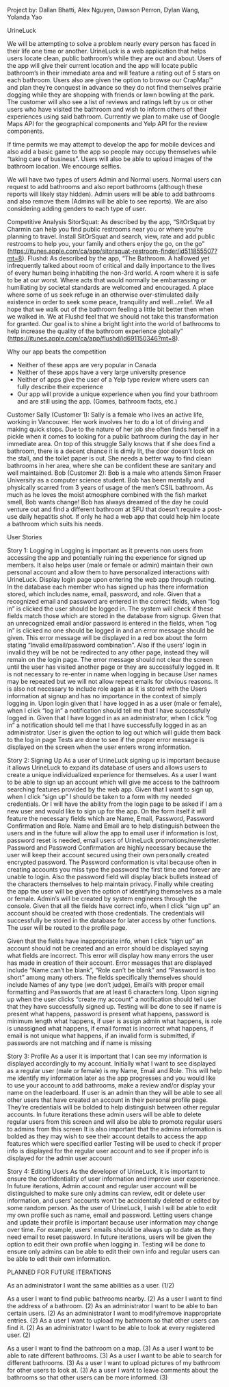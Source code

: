 Project by: Dallan Bhatti, Alex Nguyen, Dawson Perron, Dylan Wang, Yolanda Yao

UrineLuck



We will be attempting to solve a problem nearly every person has faced in their life one time or another. UrineLuck is a web application that helps users locate clean, public bathroom’s while they are out and about. Users of the app will give their current location and the app will locate public bathroom’s in their immediate area and will feature a rating out of 5 stars on each bathroom. Users also are given the option to browse our CrapMap™ and plan they’re conquest in advance so they do not find themselves prairie dogging while they are shopping with friends or lawn bowling at the park. The customer will also see a list of reviews and ratings left by us or other users who have visited the bathroom and wish to inform others of their experiences using said bathroom. Currently we plan to make use of Google Maps API for the geographical components and Yelp API for the review components. 

If time permits we may attempt to develop the app for mobile devices and also add a basic game to the app so people may occupy themselves while “taking care of business”. Users will also be able to upload images of the bathroom location. We encourge selfies.

We will have two types of users Admin and Normal users. Normal users can request to add bathrooms and also report bathrooms (although these reports will likely stay hidden). Admin users will be able to add bathrooms and also remove them (Admins will be able to see reports). We are also considering adding genders to each type of user. 


Competitive Analysis
SitorSquat: As described by the app, “SitOrSquat by Charmin can help you find public restrooms near you or where you’re planning to travel. Install SitOrSquat and search, view, rate and add public restrooms to help you, your family and others enjoy the go, on the go” (https://itunes.apple.com/ca/app/sitorsquat-restroom-finder/id511855507?mt=8).
Flushd: As described by the app, “The Bathroom. A hallowed yet infrequently talked about room of critical and daily importance to the lives of every human being inhabiting the non-3rd world. A room where it is safe to be at our worst. Where acts that would normally be embarrassing or humiliating by societal standards are welcomed and encouraged. A place where some of us seek refuge in an otherwise over-stimulated daily existence in order to seek some peace, tranquility and well…relief. We all hope that we walk out of the bathroom feeling a little bit better then when we walked in. We at Flushd feel that we should not take this transformation for granted. Our goal is to shine a bright light into the world of bathrooms to help increase the quality of the bathroom experience globally” (https://itunes.apple.com/ca/app/flushd/id691150346?mt=8).

Why our app beats the competition
- Neither of these apps are very popular in Canada
- Neither of these apps have a very large university presence
- Neither of apps give the user of a Yelp type review where users can fully describe their experience
- Our app will provide a unique experience when you find your bathroom and are still using the app. (Games, bathroom facts, etc.)


Customer
Sally (Customer 1): Sally is a female who lives an active life, working in Vancouver. Her work involves her to do a lot of driving and making quick stops. Due to the nature of her job she often finds herself in a pickle when it comes to looking for a public bathroom during the day in her immediate area. On top of this struggle Sally knows that if she does find a bathroom, there is a decent chance it is dimly lit, the door doesn’t lock on the stall, and the toilet paper is out. She needs a better way to find clean bathrooms in her area, where she can be confident these are sanitary and well maintained.
Bob (Customer 2): Bob is a male who attends Simon Fraser University as a computer science student. Bob has been mentally and physically scarred from 3 years of usage of the men’s CSIL bathroom. As much as he loves the moist atmosphere combined with the fish market smell, Bob wants change! Bob has always dreamed of the day he could venture out and find a different bathroom at SFU that doesn’t require a post-use daily hepatitis shot. If only he had a web app that could help him locate a bathroom which suits his needs.


User Stories

Story 1: Logging in
Logging is important as it prevents non users from accessing the app and potentially ruining the experience for signed up members. It also helps user (male or female or admin) maintain their own personal account and allow them to have personalized interactions with UrineLuck. Display login page upon entering the web app through routing. 
In the database each member who has signed up has there information stored, which includes name, email, password, and role. Given that a recognized email and password are entered in the correct fields, when “log in” is clicked the user should be logged in. The system will check if these fields match those which are stored in the database from signup.
Given that an unrecognized email and/or password is entered in the fields, when “log in” is clicked no one should be logged in and an error message should be given. This error message will be displayed in a red box about the form stating “Invalid email/password combination”. Also if the users’ login in invalid they will be not be redirected to any other page, instead they will remain on the login page. The error message should not clear the screen until the user has visited another page or they are successfully logged in. 
It is not necessary to re-enter in name when logging in because User names may be repeated but we will not allow repeat emails for obvious reasons. It is also not necessary to include role again as it is stored with the Users information at signup and has no importance in the context of simply logging in.
Upon login given that I have logged in as a user (male or female), when I click “log in” a notification should tell me that I have successfully logged in. Given that I have logged in as an administrator, when I click “log in” a notification should tell me that I have successfully logged in as an administrator.
User is given the option to log out which will guide them back to the log in page 
Tests are done to see if the proper error message is displayed on the screen when the user enters wrong information. 

Story 2: Signing Up
As a user of UrineLuck signing up is important because it allows UrineLuck to expand its database of users and allows users to create a unique individualized experience for themselves. As a user I want to be able to sign up an account which will give me access to the bathroom searching features provided by the web app. 
Given that I want to sign up, when I click “sign up” I should be taken to a form with my needed credentials. Or I will have the ability from the login page to be asked if I am a new user and would like to sign up for the app.
On the form itself it will feature the necessary fields which are Name, Email, Password, Password Confirmation and Role. Name and Email are to help distinguish between the users and in the future will allow the app to email user if information is lost, password reset is needed, email users of UrineLuck promotions/newsletter. Password and Password Confirmation are highly necessary because the user will keep their account secured using their own personally created encrypted password. The Password conformation is vital because often in creating accounts you miss type the password the first time and forever are unable to login. Also the password field will display black bullets instead of the characters themselves to help maintain privacy. Finally while creating the app the user will be given the option of identifying themselves as a male or female. Admin’s will be created by system engineers through the console. 
Given that all the fields have correct info, when I click “sign up” an account should be created with those credentials. The credentials will successfully be stored in the database for later access by other functions. The user will be routed to the profile page.

Given that the fields have inappropriate info, when I click “sign up” an account should not be created and an error should be displayed saying what fields are incorrect. This error will display how many errors the user has made in creation of their account. Error messages that are displayed include “Name can’t be blank”, “Role can’t be blank” and “Password is too short” among many others. The fields specifically themselves should include Names of any type (we don’t judge), Email’s with proper email formatting and Passwords that are at least 6 characters long.
Upon signing up when the user clicks “create my account” a notification should tell user that they have successfully signed up. 
Testing will be done to see if name is present what happens, password is present what happens, password is minimum length what happens, if user is assign admin what happens, is role is unassigned what happens, if email format is incorrect what happens, if email is not unique what happens, if an invalid form is submitted, if passwords are not matching and if name is missing

Story 3: Profile
As a user it is important that I can see my information is displayed accordingly to my account. Initially what I want to see displayed as a regular user (male or female) is my Name, Email and Role. This will help me identify my information later as the app progresses and you would like to use your account to add bathrooms, make a review and/or display your name on the leaderboard. 
If user is an admin than they will be able to see all other users that have created an account in their personal profile page. They’re credentials will be bolded to help distinguish between other regular accounts. In future iterations these admin users will be able to delete regular users from this screen and will also be able to promote regular users to admins from this screen
It is also important that the admins information is bolded as they may wish to see their account details to access the app features which were specified earlier
Testing will be used to check if proper info is displayed for the regular user account and to see if proper info is displayed for the admin user account

Story 4: Editing Users
As the developer of UrineLuck, it is important to ensure the confidentiality of user information and improve user experience. In future iterations, Admin account and regular user account will be distinguished to make sure only admins can review, edit or delete user information, and users’ accounts won’t be accidentally deleted or edited by some random person.
As the user of UrineLuck, I wish I will be able to edit my own profile such as name, email and password. Letting users change and update their profile is important because user information may change over time. For example, users’ emails should be always up to date as they need email to reset password. In future iterations, users will be given the option to edit their own profile when logging in.
Testing will be done to ensure only admins can be able to edit their own info and regular users can be able to edit their own information.





PLANNED FOR FUTURE ITERATIONS

As an administrator I want the same abilities as a user. (1/2)

As a user I want to find public bathrooms nearby. (2)
As a user I want to find the address of a bathroom. (2)
As an administrator I want to be able to ban certain users. (2)
As an administrator I want to modify/remove inappropriate entries. (2)
As a user I want to upload my bathroom so that other users can find it. (2)
As an administrator I want to be able to look at every registered user. (2)

As a user I want to find the bathroom on a map. (3)
As a user I want to be able to rate different bathrooms. (3)
As a user I want to be able to search for different bathrooms. (3)
As a user I want to upload pictures of my bathroom for other users to look at. (3)
As a user I want to leave comments about the bathrooms so that other users can be more informed. (3)
